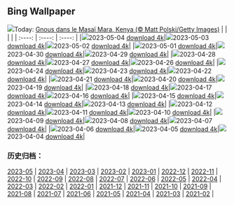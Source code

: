 ## Bing Wallpaper
![](https://global.bing.com/th?id=OHR.ThreeWildebeest_FR-CA0762418214_UHD.jpg&w=1000)Today: [Gnous dans le Masaï Mara, Kenya (© Matt Polski/Getty Images)](https://global.bing.com/th?id=OHR.ThreeWildebeest_FR-CA0762418214_UHD.jpg)
|      |      |      |
| :----: | :----: | :----: |
|![](https://global.bing.com/th?id=OHR.ThreeWildebeest_FR-CA0762418214_UHD.jpg&pid=hp&w=384&h=216&rs=1&c=4)2023-05-04 [download 4k](https://global.bing.com/th?id=OHR.ThreeWildebeest_FR-CA0762418214_UHD.jpg)|![](https://global.bing.com/th?id=OHR.KlostersSerneus_FR-CA0901362985_UHD.jpg&pid=hp&w=384&h=216&rs=1&c=4)2023-05-03 [download 4k](https://global.bing.com/th?id=OHR.KlostersSerneus_FR-CA0901362985_UHD.jpg)|![](https://global.bing.com/th?id=OHR.QuebecCityBridge_FR-CA9625721926_UHD.jpg&pid=hp&w=384&h=216&rs=1&c=4)2023-05-02 [download 4k](https://global.bing.com/th?id=OHR.QuebecCityBridge_FR-CA9625721926_UHD.jpg)|
|![](https://global.bing.com/th?id=OHR.ExteriorPreservationHall_FR-CA0966427135_UHD.jpg&pid=hp&w=384&h=216&rs=1&c=4)2023-05-01 [download 4k](https://global.bing.com/th?id=OHR.ExteriorPreservationHall_FR-CA0966427135_UHD.jpg)|![](https://global.bing.com/th?id=OHR.JTNPMilkyWay_FR-CA1115905295_UHD.jpg&pid=hp&w=384&h=216&rs=1&c=4)2023-04-30 [download 4k](https://global.bing.com/th?id=OHR.JTNPMilkyWay_FR-CA1115905295_UHD.jpg)|![](https://global.bing.com/th?id=OHR.MariposaGrove_FR-CA2354902853_UHD.jpg&pid=hp&w=384&h=216&rs=1&c=4)2023-04-29 [download 4k](https://global.bing.com/th?id=OHR.MariposaGrove_FR-CA2354902853_UHD.jpg)|
|![](https://global.bing.com/th?id=OHR.SouthPadre_FR-CA1263180961_UHD.jpg&pid=hp&w=384&h=216&rs=1&c=4)2023-04-28 [download 4k](https://global.bing.com/th?id=OHR.SouthPadre_FR-CA1263180961_UHD.jpg)|![](https://global.bing.com/th?id=OHR.SulphurMountain_FR-CA9658353877_UHD.jpg&pid=hp&w=384&h=216&rs=1&c=4)2023-04-27 [download 4k](https://global.bing.com/th?id=OHR.SulphurMountain_FR-CA9658353877_UHD.jpg)|![](https://global.bing.com/th?id=OHR.AdelieWPD_FR-CA1180604116_UHD.jpg&pid=hp&w=384&h=216&rs=1&c=4)2023-04-26 [download 4k](https://global.bing.com/th?id=OHR.AdelieWPD_FR-CA1180604116_UHD.jpg)|
|![](https://global.bing.com/th?id=OHR.StuttgartPublicLibrary_FR-CA1361347014_UHD.jpg&pid=hp&w=384&h=216&rs=1&c=4)2023-04-24 [download 4k](https://global.bing.com/th?id=OHR.StuttgartPublicLibrary_FR-CA1361347014_UHD.jpg)|![](https://global.bing.com/th?id=OHR.EarthDayFox_FR-CA1422274903_UHD.jpg&pid=hp&w=384&h=216&rs=1&c=4)2023-04-23 [download 4k](https://global.bing.com/th?id=OHR.EarthDayFox_FR-CA1422274903_UHD.jpg)|![](https://global.bing.com/th?id=OHR.ProcidaItaly_FR-CA1475995566_UHD.jpg&pid=hp&w=384&h=216&rs=1&c=4)2023-04-22 [download 4k](https://global.bing.com/th?id=OHR.ProcidaItaly_FR-CA1475995566_UHD.jpg)|
|![](https://global.bing.com/th?id=OHR.RomanBridge_FR-CA2766913219_UHD.jpg&pid=hp&w=384&h=216&rs=1&c=4)2023-04-21 [download 4k](https://global.bing.com/th?id=OHR.RomanBridge_FR-CA2766913219_UHD.jpg)|![](https://global.bing.com/th?id=OHR.TaiwanYuhina_FR-CA3975850080_UHD.jpg&pid=hp&w=384&h=216&rs=1&c=4)2023-04-20 [download 4k](https://global.bing.com/th?id=OHR.TaiwanYuhina_FR-CA3975850080_UHD.jpg)|![](https://global.bing.com/th?id=OHR.MPPUnesco_FR-CA3598728795_UHD.jpg&pid=hp&w=384&h=216&rs=1&c=4)2023-04-19 [download 4k](https://global.bing.com/th?id=OHR.MPPUnesco_FR-CA3598728795_UHD.jpg)|
|![](https://global.bing.com/th?id=OHR.OneThousandSprings_FR-CA0924863363_UHD.jpg&pid=hp&w=384&h=216&rs=1&c=4)2023-04-18 [download 4k](https://global.bing.com/th?id=OHR.OneThousandSprings_FR-CA0924863363_UHD.jpg)|![](https://global.bing.com/th?id=OHR.KiteDay_FR-CA0068746294_UHD.jpg&pid=hp&w=384&h=216&rs=1&c=4)2023-04-17 [download 4k](https://global.bing.com/th?id=OHR.KiteDay_FR-CA0068746294_UHD.jpg)|![](https://global.bing.com/th?id=OHR.Cherryblossomtrees_FR-CA3893894428_UHD.jpg&pid=hp&w=384&h=216&rs=1&c=4)2023-04-16 [download 4k](https://global.bing.com/th?id=OHR.Cherryblossomtrees_FR-CA3893894428_UHD.jpg)|
|![](https://global.bing.com/th?id=OHR.RedSeaStars_FR-CA3795197536_UHD.jpg&pid=hp&w=384&h=216&rs=1&c=4)2023-04-15 [download 4k](https://global.bing.com/th?id=OHR.RedSeaStars_FR-CA3795197536_UHD.jpg)|![](https://global.bing.com/th?id=OHR.PhloxSubulata_FR-CA0307903883_UHD.jpg&pid=hp&w=384&h=216&rs=1&c=4)2023-04-14 [download 4k](https://global.bing.com/th?id=OHR.PhloxSubulata_FR-CA0307903883_UHD.jpg)|![](https://global.bing.com/th?id=OHR.EuropeFromISS_FR-CA0418876650_UHD.jpg&pid=hp&w=384&h=216&rs=1&c=4)2023-04-13 [download 4k](https://global.bing.com/th?id=OHR.EuropeFromISS_FR-CA0418876650_UHD.jpg)|
|![](https://global.bing.com/th?id=OHR.CanadaContinentalDivide_FR-CA5032707772_UHD.jpg&pid=hp&w=384&h=216&rs=1&c=4)2023-04-12 [download 4k](https://global.bing.com/th?id=OHR.CanadaContinentalDivide_FR-CA5032707772_UHD.jpg)|![](https://global.bing.com/th?id=OHR.ElephantTwins_FR-CA0794205497_UHD.jpg&pid=hp&w=384&h=216&rs=1&c=4)2023-04-11 [download 4k](https://global.bing.com/th?id=OHR.ElephantTwins_FR-CA0794205497_UHD.jpg)|![](https://global.bing.com/th?id=OHR.LithuanianEggs_FR-CA0858611657_UHD.jpg&pid=hp&w=384&h=216&rs=1&c=4)2023-04-10 [download 4k](https://global.bing.com/th?id=OHR.LithuanianEggs_FR-CA0858611657_UHD.jpg)|
|![](https://global.bing.com/th?id=OHR.NIrelandGiants_FR-CA9245085945_UHD.jpg&pid=hp&w=384&h=216&rs=1&c=4)2023-04-09 [download 4k](https://global.bing.com/th?id=OHR.NIrelandGiants_FR-CA9245085945_UHD.jpg)|![](https://global.bing.com/th?id=OHR.KitsAspen_FR-CA3690821203_UHD.jpg&pid=hp&w=384&h=216&rs=1&c=4)2023-04-08 [download 4k](https://global.bing.com/th?id=OHR.KitsAspen_FR-CA3690821203_UHD.jpg)|![](https://global.bing.com/th?id=OHR.ArizonaPinkMoon_FR-CA6374036259_UHD.jpg&pid=hp&w=384&h=216&rs=1&c=4)2023-04-07 [download 4k](https://global.bing.com/th?id=OHR.ArizonaPinkMoon_FR-CA6374036259_UHD.jpg)|
|![](https://global.bing.com/th?id=OHR.BlackGrouseLekking_FR-CA6154557355_UHD.jpg&pid=hp&w=384&h=216&rs=1&c=4)2023-04-06 [download 4k](https://global.bing.com/th?id=OHR.BlackGrouseLekking_FR-CA6154557355_UHD.jpg)|![](https://global.bing.com/th?id=OHR.CanadianMuseumforHumanRights_FR-CA4557421860_UHD.jpg&pid=hp&w=384&h=216&rs=1&c=4)2023-04-05 [download 4k](https://global.bing.com/th?id=OHR.CanadianMuseumforHumanRights_FR-CA4557421860_UHD.jpg)|![](https://global.bing.com/th?id=OHR.HonaunauNP_FR-CA5531332900_UHD.jpg&pid=hp&w=384&h=216&rs=1&c=4)2023-04-04 [download 4k](https://global.bing.com/th?id=OHR.HonaunauNP_FR-CA5531332900_UHD.jpg)|

### 历史归档：
[2023-05](https://github.com/niumoo/bing-wallpaper/tree/main/picture/2023-05/) | [2023-04](https://github.com/niumoo/bing-wallpaper/tree/main/picture/2023-04/) | [2023-03](https://github.com/niumoo/bing-wallpaper/tree/main/picture/2023-03/) | [2023-02](https://github.com/niumoo/bing-wallpaper/tree/main/picture/2023-02/) | [2023-01](https://github.com/niumoo/bing-wallpaper/tree/main/picture/2023-01/) | [2022-12](https://github.com/niumoo/bing-wallpaper/tree/main/picture/2022-12/) | [2022-11](https://github.com/niumoo/bing-wallpaper/tree/main/picture/2022-11/) | [2022-10](https://github.com/niumoo/bing-wallpaper/tree/main/picture/2022-10/) | 
[2022-09](https://github.com/niumoo/bing-wallpaper/tree/main/picture/2022-09/) | [2022-08](https://github.com/niumoo/bing-wallpaper/tree/main/picture/2022-08/) | [2022-07](https://github.com/niumoo/bing-wallpaper/tree/main/picture/2022-07/) | [2022-06](https://github.com/niumoo/bing-wallpaper/tree/main/picture/2022-06/) | [2022-05](https://github.com/niumoo/bing-wallpaper/tree/main/picture/2022-05/) | [2022-04](https://github.com/niumoo/bing-wallpaper/tree/main/picture/2022-04/) | [2022-03](https://github.com/niumoo/bing-wallpaper/tree/main/picture/2022-03/) | [2022-02](https://github.com/niumoo/bing-wallpaper/tree/main/picture/2022-02/) | 
[2022-01](https://github.com/niumoo/bing-wallpaper/tree/main/picture/2022-01/) | [2021-12](https://github.com/niumoo/bing-wallpaper/tree/main/picture/2021-12/) | [2021-11](https://github.com/niumoo/bing-wallpaper/tree/main/picture/2021-11/) | [2021-10](https://github.com/niumoo/bing-wallpaper/tree/main/picture/2021-10/) | [2021-09](https://github.com/niumoo/bing-wallpaper/tree/main/picture/2021-09/) | [2021-08](https://github.com/niumoo/bing-wallpaper/tree/main/picture/2021-08/) | [2021-07](https://github.com/niumoo/bing-wallpaper/tree/main/picture/2021-07/) | [2021-06](https://github.com/niumoo/bing-wallpaper/tree/main/picture/2021-06/) | 
[2021-05](https://github.com/niumoo/bing-wallpaper/tree/main/picture/2021-05/) | [2021-04](https://github.com/niumoo/bing-wallpaper/tree/main/picture/2021-04/) | [2021-03](https://github.com/niumoo/bing-wallpaper/tree/main/picture/2021-03/) | [2021-02](https://github.com/niumoo/bing-wallpaper/tree/main/picture/2021-02/) | 